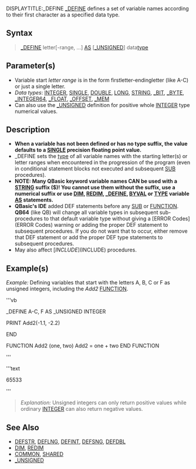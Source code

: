 DISPLAYTITLE:_DEFINE
[_DEFINE](_DEFINE) defines a set of variable names according to their first character as a specified data type.


## Syntax

> [_DEFINE](_DEFINE) letter[-range, ...] [AS](AS) [[_UNSIGNED](_UNSIGNED)] data[type](type)


## Parameter(s)

* Variable start *letter range* is in the form firstletter-endingletter (like A-C) or just a single letter.
* *Data types*: [INTEGER](INTEGER), [SINGLE](SINGLE), [DOUBLE](DOUBLE), [LONG](LONG), [STRING](STRING), [_BIT](_BIT), [_BYTE](_BYTE), [_INTEGER64](_INTEGER64), [_FLOAT](_FLOAT), [_OFFSET](_OFFSET), [_MEM](_MEM)  
* Can also use the [_UNSIGNED](_UNSIGNED) definition for positive whole [INTEGER](INTEGER) type numerical values.


## Description

* **When a variable has not been defined or has no type suffix, the value defaults to a [SINGLE](SINGLE) precision floating point value.**
* _DEFINE sets the [type](type) of all variable names with the starting letter(s) or letter ranges  when encountered in the progression of the program (even in conditional statement blocks not executed and subsequent [SUB](SUB) procedures). 
* **NOTE: Many QBasic keyword variable names CAN be used with a [STRING](STRING) suffix ($)! You cannot use them without the suffix, use a numerical suffix or use [DIM](DIM), [REDIM](REDIM), [_DEFINE](_DEFINE), [BYVAL](BYVAL) or [TYPE](TYPE) variable [AS](AS) statements.**
* **QBasic's IDE** added DEF statements before any [SUB](SUB) or [FUNCTION](FUNCTION). **QB64** (like QB) will change all variable types in subsequent sub-procedures to that default variable type without giving a [ERROR Codes](ERROR Codes) warning or adding the proper DEF statement to subsequent procedures. If you do not want that to occur, either remove that DEF statement or add the proper DEF type statements to subsequent procedures.
* May also affect [$INCLUDE]($INCLUDE) procedures.


## Example(s)

*Example:* Defining variables that start with the letters A, B, C or F as unsigned integers, including the *Add2* [FUNCTION](FUNCTION).

'''vb

_DEFINE A-C, F AS _UNSIGNED INTEGER

PRINT Add2(-1.1, -2.2)

END

FUNCTION Add2 (one, two)
Add2 = one + two
END FUNCTION 

'''

'''text

65533

'''

>  *Explanation:* Unsigned integers can only return positive values while ordinary [INTEGER](INTEGER) can also return negative values.


## See Also

* [DEFSTR](DEFSTR), [DEFLNG](DEFLNG), [DEFINT](DEFINT), [DEFSNG](DEFSNG), [DEFDBL](DEFDBL)
* [DIM](DIM), [REDIM](REDIM)
* [COMMON](COMMON), [SHARED](SHARED)
* [_UNSIGNED](_UNSIGNED)




